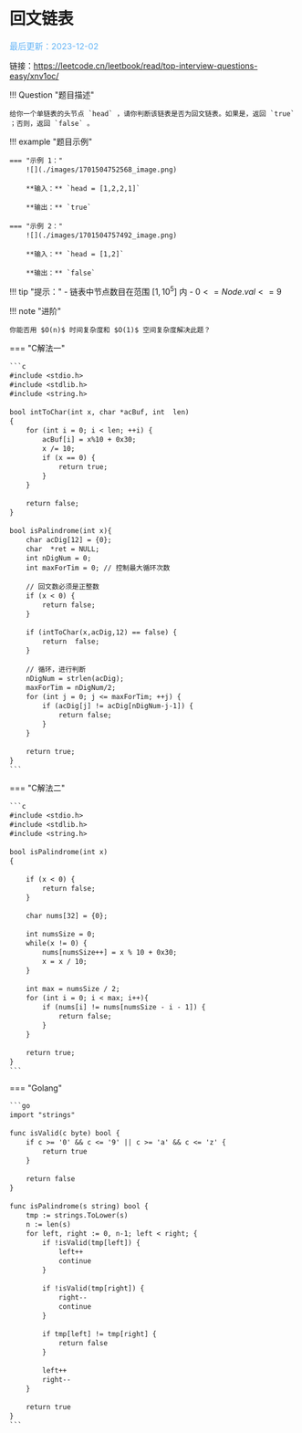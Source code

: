 # 回文链表

<span style="color:rgb(100,180,246);font-size:11pt">最后更新：2023-12-02</span>

链接：https://leetcode.cn/leetbook/read/top-interview-questions-easy/xnv1oc/

!!! Question "题目描述"

    给你一个单链表的头节点 `head` ，请你判断该链表是否为回文链表。如果是，返回 `true` ；否则，返回 `false` 。

!!! example "题目示例"

    === "示例 1："
        ![](./images/1701504752568_image.png)

        **输入：** `head = [1,2,2,1]`

        **输出：** `true`

    === "示例 2："
        ![](./images/1701504757492_image.png)

        **输入：** `head = [1,2]`

        **输出：** `false`


!!! tip "提示："
    - 链表中节点数目在范围 $[1, 10^5]$ 内
    - $0 <= Node.val <= 9$

!!! note "进阶"

    你能否用 $O(n)$ 时间复杂度和 $O(1)$ 空间复杂度解决此题？

=== "C解法一"

    ```c
    #include <stdio.h>
    #include <stdlib.h>
    #include <string.h>

    bool intToChar(int x, char *acBuf, int  len)
    {
        for (int i = 0; i < len; ++i) {
            acBuf[i] = x%10 + 0x30;
            x /= 10;
            if (x == 0) {
                return true;
            }
        }

        return false;
    }

    bool isPalindrome(int x){
        char acDig[12] = {0};
        char  *ret = NULL;
        int nDigNum = 0;
        int maxForTim = 0; // 控制最大循环次数

        // 回文数必须是正整数
        if (x < 0) {
            return false;
        }

        if (intToChar(x,acDig,12) == false) {
            return  false;
        }

        // 循环，进行判断
        nDigNum = strlen(acDig);
        maxForTim = nDigNum/2;
        for (int j = 0; j <= maxForTim; ++j) {
            if (acDig[j] != acDig[nDigNum-j-1]) {
                return false;
            }
        }

        return true;
    }
    ```

=== "C解法二"

    ```c
    #include <stdio.h>
    #include <stdlib.h>
    #include <string.h>

    bool isPalindrome(int x)
    {

        if (x < 0) {
            return false;
        }

        char nums[32] = {0};

        int numsSize = 0;
        while(x != 0) {
            nums[numsSize++] = x % 10 + 0x30;
            x = x / 10;
        }

        int max = numsSize / 2;
        for (int i = 0; i < max; i++){
            if (nums[i] != nums[numsSize - i - 1]) {
                return false;
            }
        }

        return true;
    }
    ```


=== "Golang"

    ```go
    import "strings"

    func isValid(c byte) bool {
        if c >= '0' && c <= '9' || c >= 'a' && c <= 'z' {
            return true
        }

        return false
    }

    func isPalindrome(s string) bool {
        tmp := strings.ToLower(s)
        n := len(s)
        for left, right := 0, n-1; left < right; {
            if !isValid(tmp[left]) {
                left++
                continue
            }

            if !isValid(tmp[right]) {
                right--
                continue
            }

            if tmp[left] != tmp[right] {
                return false
            }

            left++
            right--
        }

        return true
    }
    ```